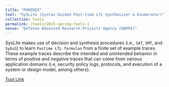 ```yaml
---
title: "PHOENIX"
tool: "SySLite (Syntax-Guided Past-time LTL Synthesizer & Enumerator)"
collection: tools
permalink: /tools/2015-spring-tools-1
venue: "Defense Advanced Research Projects Agency (DARPA)"
---
```


SysLite makes use of decision and synthesis procedures (i.e., `SAT`, `SMT`, and `SyGuS`) to learn `Pastime LTL formulas` from a finite set of example traces. These example traces describe the intended and unintended behavior in terms of positive and negative traces that can come from various application domains (i.e, security policy logs, protocols, and execution of a system or design model, among others). 

[Tool Link](https://github.com/CLC-UIowa/SySLite)